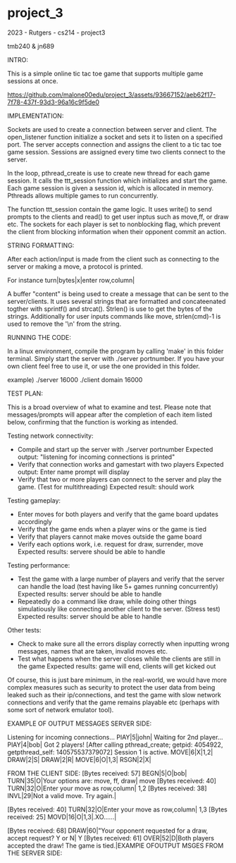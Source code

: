 # project_3
2023 - Rutgers - cs214 - project3

tmb240 & jn689 

INTRO:

This is a simple online tic tac toe game that supports multiple game sessions at once.


https://github.com/malone00edu/project_3/assets/93667152/aeb62f17-7f78-437f-93d3-96a16c9f5de0


IMPLEMENTATION:

Sockets are used to create a connection between server and client. The open_listener function initialize a socket and sets it to listen on a specified port. The server accepts connection and assigns the client to a tic tac toe game session. Sessions are assigned every time two clients connect to the server.

In the loop, pthread_create is use to create new thread for each game session. It calls the ttt_session function which initializes and start the game. Each game session is given a session id, which is allocated in memory. Pthreads allows multiple games to run concurrently.

The function ttt_session contain the game logic. It uses write() to send prompts to the clients and read() to get user inptus such as move,ff, or draw etc. The sockets for each player is set to nonblocking flag, which prevent the client from blocking information when their opponent commit an action.

STRING FORMATTING:

After each action/input is made from the client such as connecting to the server or making a move, a protocol is printed. 

For instance turn|bytes|x|enter row,column|

A buffer "content" is being used to create a message that can be sent to the server/clients. It uses several strings that are formatted and concateenated togther with sprintf() and strcat(). Strlen() is use to get the bytes of the strings. Additionally for user inputs commands like move, strlen(cmd)-1 is used to remove the '\n' from the string.


RUNNING THE CODE:

In a linux environment, compile the program by calling 'make' in this folder terminal. Simply start the server with ./server portnumber. If you have your own client feel free to use it, or use the one provided in this folder.

example)
./server 16000
./client domain 16000


TEST PLAN:

This is a broad overview of what to examine and test. Please note that messages/prompts will appear after the completion of each item listed below, confirming that the function is working as intended.

Testing network connectivity:
 - Compile and start up the server with ./server portnumber
 Expected output: "listening for incoming connections is printed"
 - Verify that connection works and gamestart with two players 
 Expected output: Enter name prompt will display
 - Verify that two or more players can connect to the server and play the game. (Test for multithreading)
 Expected result: should work

Testing gameplay:
 - Enter moves for both players and verify that the game board updates accordingly
 - Verify that the game ends when a player wins or the game is tied
 - Verify that players cannot make moves outside the game board
 - Verify each options work, i.e. request for draw, surrender, move
 Expected results: servere should be able to handle 
 
Testing performance:
 - Test the game with a large number of players and verify that the server can handle the load (test having like 5+ games running concurrently)
  Expected results: server should be able to handle
 - Repeatedly do a command like draw, while doing other things simulatiously like connecting another client to the server. (Stress test)
  Expected results: server should be able to handle
  
Other tests:
 - Check to make sure all the errors display correctly when inputting wrong messages, names that are taken, invalid moves etc.
 - Test what happens when the server closes while the clients are still in the game
  Expected results: game will end, clients will get kicked out

  
Of course, this is just bare minimum, in the real-world, we would have more complex measures such as security to protect the user data from being leaked such as their ip/connections, and test the game with slow network connections and verify that the game remains playable etc (perhaps with some sort of network emulator tool).

EXAMPLE OF OUTPUT MESSAGES
SERVER SIDE:

Listening for incoming connections...
PlAY|5|john|
Waiting for 2nd player...
PlAY|4|bob|
Got 2 players!
[After calling pthread_create; getpid: 4054922, getpthread_self: 140575537379072]
Session 1 is active.
MOVE|6|X|1,2|
DRAW|2|S|
DRAW|2|R|
MOVE|6|O|1,3|
RSGN|2|X|

FROM THE CLIENT SIDE:
[Bytes received: 57]
BEGN|5|O|bob|
TURN|35|O|Your options are: move, ff, draw|
move
[Bytes received: 40]
TURN|32|O|Enter your move as row,column|
1,2
[Bytes received: 38]
INVL|29|Not a valid move. Try again.|

[Bytes received: 40]
TURN|32|O|Enter your move as row,column|
1,3
[Bytes received: 25]
MOVD|16|O|1,3|.XO......|

[Bytes received: 68]
DRAW|60|"Your opponent requested for a draw, accept request? Y or N|
Y
[Bytes received: 61]
OVER|52|D|Both players accepted the draw! The game is tied.|EXAMPlE OFOUTPUT MSGES FROM THE SERVER SIDE:

